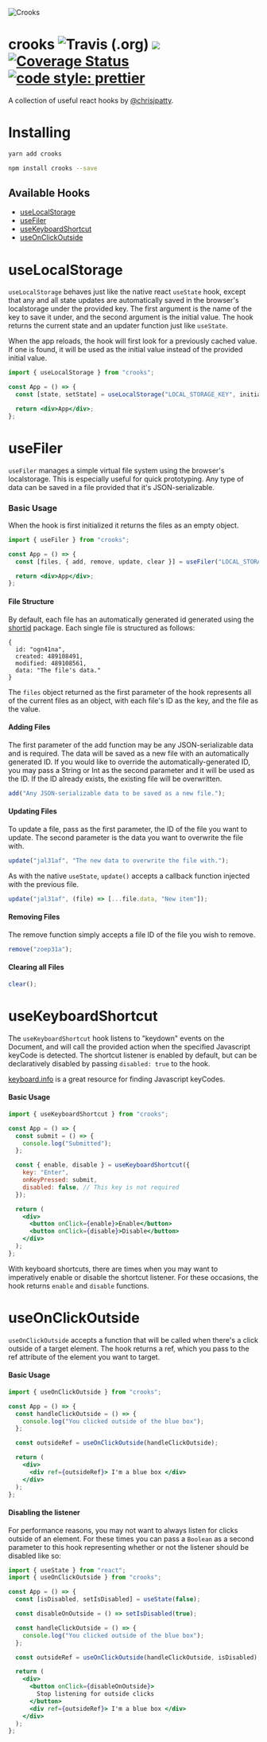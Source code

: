 ![Crooks](https://raw.githubusercontent.com/chrisjpatty/crooks/master/logo.png)

# crooks ![Travis (.org)](https://img.shields.io/travis/chrisjpatty/crooks.svg) [![](https://img.shields.io/npm/v/crooks.svg?style=flat)](https://www.npmjs.com/package/crooks) [![Coverage Status](https://coveralls.io/repos/github/chrisjpatty/crooks/badge.svg?branch=master)](https://coveralls.io/github/chrisjpatty/crooks?branch=master) [![code style: prettier](https://img.shields.io/badge/code_style-prettier-ff69b4.svg?style=flat-square)](https://github.com/prettier/prettier)

A collection of useful react hooks by [@chrisjpatty](https://github.com/chrisjpatty).

# Installing

```bash
yarn add crooks
```

```bash
npm install crooks --save
```

## Available Hooks

- [useLocalStorage](https://www.github.com/chrisjpatty/crooks#useLocalStorage)
- [useFiler](https://www.github.com/chrisjpatty/crooks#useFiler)
- [useKeyboardShortcut](https://www.github.com/chrisjpatty/crooks#useKeyboardShortcut)
- [useOnClickOutside](https://www.github.com/chrisjpatty/crooks#useOnClickOutside)

# useLocalStorage

`useLocalStorage` behaves just like the native react `useState` hook, except that any and all state updates are automatically saved in the browser\'s localstorage under the provided key. The first argument is the name of the key to save it under, and the second argument is the initial value. The hook returns the current state and an updater function just like `useState`.

When the app reloads, the hook will first look for a previously cached value. If one is found, it will be used as the initial value instead of the provided initial value.

```jsx
import { useLocalStorage } from "crooks";

const App = () => {
  const [state, setState] = useLocalStorage("LOCAL_STORAGE_KEY", initialValue);

  return <div>App</div>;
};
```

# useFiler

`useFiler` manages a simple virtual file system using the browser\'s localstorage. This is especially useful for quick prototyping. Any type of data can be saved in a file provided that it's JSON-serializable.

### Basic Usage

When the hook is first initialized it returns the files as an empty object.

```jsx
import { useFiler } from "crooks";

const App = () => {
  const [files, { add, remove, update, clear }] = useFiler("LOCAL_STORAGE_KEY");

  return <div>App</div>;
};
```

#### File Structure

By default, each file has an automatically generated id generated using the [shortid](https://www.npmjs.com/package/shortid) package. Each single file is structured as follows:

```
{
  id: "ogn41na",
  created: 489108491,
  modified: 489108561,
  data: "The file's data."
}
```

The `files` object returned as the first parameter of the hook represents all of the current files as an object, with each file's ID as the key, and the file as the value.

#### Adding Files

The first parameter of the add function may be any JSON-serializable data and is required. The data will be saved as a new file with an automatically generated ID. If you would like to override the automatically-generated ID, you may pass a String or Int as the second parameter and it will be used as the ID. If the ID already exists, the existing file will be overwritten.

```jsx
add("Any JSON-serializable data to be saved as a new file.");
```

#### Updating Files

To update a file, pass as the first parameter, the ID of the file you want to update. The second parameter is the data you want to overwrite the file with.

```jsx
update("jal31af", "The new data to overwrite the file with.");
```

As with the native `useState`, `update()` accepts a callback function injected with the previous file.

```jsx
update("jal31af", (file) => [...file.data, "New item"]);
```

#### Removing Files

The remove function simply accepts a file ID of the file you wish to remove.

```jsx
remove("zoep31a");
```

#### Clearing all Files

```jsx
clear();
```

# useKeyboardShortcut

The `useKeyboardShortcut` hook listens to "keydown" events on the Document, and will call the provided action when the specified Javascript keyCode is detected. The shortcut listener is enabled by default, but can be declaratively disabled by passing `disabled: true` to the hook.

[keyboard.info](https://keycode.info) is a great resource for finding Javascript keyCodes.

#### Basic Usage

```jsx
import { useKeyboardShortcut } from "crooks";

const App = () => {
  const submit = () => {
    console.log("Submitted");
  };

  const { enable, disable } = useKeyboardShortcut({
    key: "Enter",
    onKeyPressed: submit,
    disabled: false, // This key is not required
  });

  return (
    <div>
      <button onClick={enable}>Enable</button>
      <button onClick={disable}>Disable</button>
    </div>
  );
};
```

With keyboard shortcuts, there are times when you may want to imperatively enable or disable the shortcut listener. For these occasions, the hook returns `enable` and `disable` functions.

# useOnClickOutside

`useOnClickOutside` accepts a function that will be called when there's a click outside of a target element. The hook returns a ref, which you pass to the ref attribute of the element you want to target.

#### Basic Usage

```jsx
import { useOnClickOutside } from "crooks";

const App = () => {
  const handleClickOutside = () => {
    console.log("You clicked outside of the blue box");
  };

  const outsideRef = useOnClickOutside(handleClickOutside);

  return (
    <div>
      <div ref={outsideRef}> I'm a blue box </div>
    </div>
  );
};
```

#### Disabling the listener

For performance reasons, you may not want to always listen for clicks outside of an element. For these times you can pass a `Boolean` as a second parameter to this hook representing whether or not the listener should be disabled like so:

```jsx
import { useState } from "react";
import { useOnClickOutside } from "crooks";

const App = () => {
  const [isDisabled, setIsDisabled] = useState(false);

  const disableOnOutside = () => setIsDisabled(true);

  const handleClickOutside = () => {
    console.log("You clicked outside of the blue box");
  };

  const outsideRef = useOnClickOutside(handleClickOutside, isDisabled);

  return (
    <div>
      <button onClick={disableOnOutside}>
        Stop listening for outside clicks
      </button>
      <div ref={outsideRef}> I'm a blue box </div>
    </div>
  );
};
```
